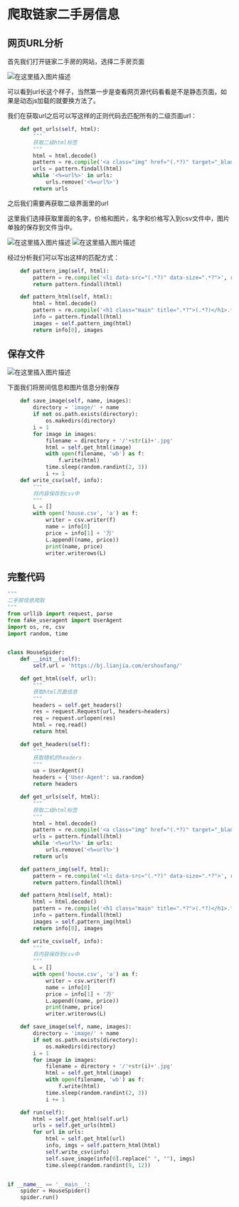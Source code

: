 # 爬取链家二手房信息

## 网页URL分析

首先我们打开链家二手房的网站，选择二手房页面

![在这里插入图片描述](https://img-blog.csdnimg.cn/20200306201415149.png?x-oss-process=image/watermark,type_ZmFuZ3poZW5naGVpdGk,shadow_10,text_aHR0cHM6Ly9ibG9nLmNzZG4ubmV0L3B5dGhvbl9MQ19ub2h0eXA=,size_16,color_FFFFFF,t_70)

可以看到url长这个样子，当然第一步是查看网页源代码看看是不是静态页面，如果是动态js加载的就要换方法了。

我们在获取url之后可以写这样的正则代码去匹配所有的二级页面url：

```python
    def get_urls(self, html):
        """
        获取二级html标签
        """
        html = html.decode()
        pattern = re.compile('<a class="img" href="(.*?)" target="_blank" data-bl="list".*?</a>', re.S)
        urls = pattern.findall(html)
        while '<%=url%>' in urls:
            urls.remove('<%=url%>')
        return urls
```

之后我们需要再获取二级界面里的url

这里我们选择获取里面的名字，价格和图片，名字和价格写入到csv文件中，图片单独的保存到文件当中。

![在这里插入图片描述](https://img-blog.csdnimg.cn/20200306202517720.png?x-oss-process=image/watermark,type_ZmFuZ3poZW5naGVpdGk,shadow_10,text_aHR0cHM6Ly9ibG9nLmNzZG4ubmV0L3B5dGhvbl9MQ19ub2h0eXA=,size_16,color_FFFFFF,t_70)
![在这里插入图片描述](https://img-blog.csdnimg.cn/20200306202525703.png?x-oss-process=image/watermark,type_ZmFuZ3poZW5naGVpdGk,shadow_10,text_aHR0cHM6Ly9ibG9nLmNzZG4ubmV0L3B5dGhvbl9MQ19ub2h0eXA=,size_16,color_FFFFFF,t_70)

经过分析我们可以写出这样的匹配方式：

```python
    def pattern_img(self, html):
        pattern = re.compile('<li data-src="(.*?)" data-size=".*?">', re.S)
        return pattern.findall(html)

    def pattern_html(self, html):
        html = html.decode()
        pattern = re.compile('<h1 class="main" title=".*?">(.*?)</h1>.*?<div class="price ">.*?>(.*?)</span>', re.S)
        info = pattern.findall(html)
        images = self.pattern_img(html)
        return info[0], images
```

## 保存文件

![在这里插入图片描述](https://img-blog.csdnimg.cn/20200306202543735.png?x-oss-process=image/watermark,type_ZmFuZ3poZW5naGVpdGk,shadow_10,text_aHR0cHM6Ly9ibG9nLmNzZG4ubmV0L3B5dGhvbl9MQ19ub2h0eXA=,size_16,color_FFFFFF,t_70)

下面我们将房间信息和图片信息分别保存

```python
    def save_image(self, name, images):
        directory = 'image/' + name
        if not os.path.exists(directory):
            os.makedirs(directory)
        i = 1
        for image in images:
            filename = directory + '/'+str(i)+'.jpg'
            html = self.get_html(image)
            with open(filename, 'wb') as f:
                f.write(html)
            time.sleep(random.randint(2, 3))
            i += 1
    def write_csv(self, info):
        """
        将内容保存到csv中
        """
        L = []
        with open('house.csv', 'a') as f:
            writer = csv.writer(f)
            name = info[0]
            price = info[1] + '万'
            L.append((name, price))
            print(name, price)
            writer.writerows(L)
```

## 完整代码

```python
"""
二手房信息爬取
"""
from urllib import request, parse
from fake_useragent import UserAgent
import os, re, csv
import random, time


class HouseSpider:
    def __init__(self):
        self.url = 'https://bj.lianjia.com/ershoufang/'

    def get_html(self, url):
        """
        获取html页面信息
        """
        headers = self.get_headers()
        res = request.Request(url, headers=headers)
        req = request.urlopen(res)
        html = req.read()
        return html

    def get_headers(self):
        """
        获取随机的headers
        """
        ua = UserAgent()
        headers = {'User-Agent': ua.random}
        return headers

    def get_urls(self, html):
        """
        获取二级html标签
        """
        html = html.decode()
        pattern = re.compile('<a class="img" href="(.*?)" target="_blank" data-bl="list".*?</a>', re.S)
        urls = pattern.findall(html)
        while '<%=url%>' in urls:
            urls.remove('<%=url%>')
        return urls

    def pattern_img(self, html):
        pattern = re.compile('<li data-src="(.*?)" data-size=".*?">', re.S)
        return pattern.findall(html)

    def pattern_html(self, html):
        html = html.decode()
        pattern = re.compile('<h1 class="main" title=".*?">(.*?)</h1>.*?<div class="price ">.*?>(.*?)</span>', re.S)
        info = pattern.findall(html)
        images = self.pattern_img(html)
        return info[0], images

    def write_csv(self, info):
        """
        将内容保存到csv中
        """
        L = []
        with open('house.csv', 'a') as f:
            writer = csv.writer(f)
            name = info[0]
            price = info[1] + '万'
            L.append((name, price))
            print(name, price)
            writer.writerows(L)

    def save_image(self, name, images):
        directory = 'image/' + name
        if not os.path.exists(directory):
            os.makedirs(directory)
        i = 1
        for image in images:
            filename = directory + '/'+str(i)+'.jpg'
            html = self.get_html(image)
            with open(filename, 'wb') as f:
                f.write(html)
            time.sleep(random.randint(2, 3))
            i += 1

    def run(self):
        html = self.get_html(self.url)
        urls = self.get_urls(html)
        for url in urls:
            html = self.get_html(url)
            info, imgs = self.pattern_html(html)
            self.write_csv(info)
            self.save_image(info[0].replace(" ", ""), imgs)
            time.sleep(random.randint(9, 12))


if __name__ == '__main__':
    spider = HouseSpider()
    spider.run()

```

